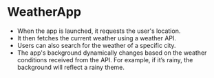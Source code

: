 # WeatherApp
- When the app is launched, it requests the user's location.
- It then fetches the current weather using a weather API.
- Users can also search for the weather of a specific city.
- The app's background dynamically changes based on the weather conditions received from the API. For example, if it’s rainy, the background will reflect a rainy theme.
